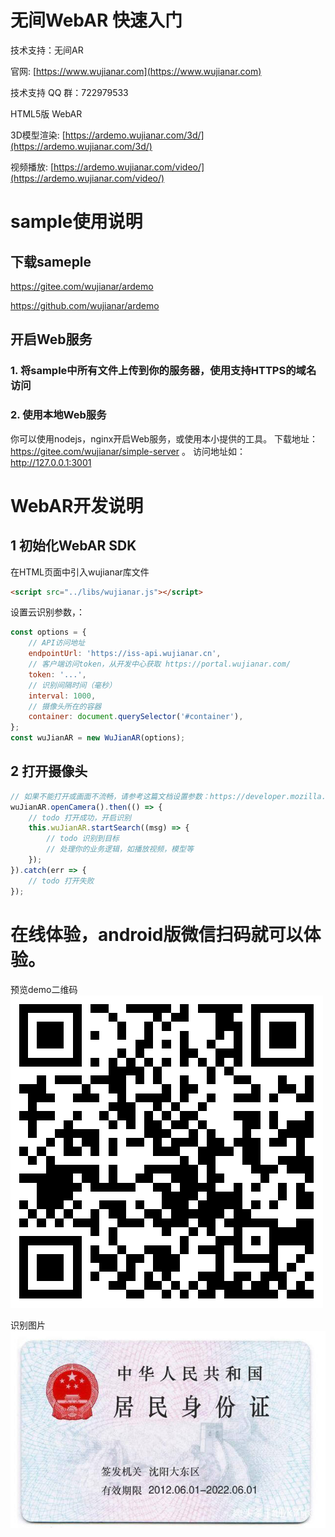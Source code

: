 # 无间WebAR 快速入门

技术支持：无间AR

官网: [https://www.wujianar.com](https://www.wujianar.com)

技术支持 QQ 群：722979533

HTML5版 WebAR

3D模型渲染: [https://ardemo.wujianar.com/3d/](https://ardemo.wujianar.com/3d/)

视频播放: [https://ardemo.wujianar.com/video/](https://ardemo.wujianar.com/video/)

# sample使用说明

## 下载sameple

https://gitee.com/wujianar/ardemo

https://github.com/wujianar/ardemo

## 开启Web服务

### 1. 将sample中所有文件上传到你的服务器，使用支持HTTPS的域名访问

### 2. 使用本地Web服务

你可以使用nodejs，nginx开启Web服务，或使用本小提供的工具。
下载地址：https://gitee.com/wujianar/simple-server 。
访问地址如：http://127.0.0.1:3001


# WebAR开发说明

            
## 1 初始化WebAR SDK

在HTML页面中引入wujianar库文件
```html
<script src="../libs/wujianar.js"></script>
```

设置云识别参数，：
```javascript
const options = {
    // API访问地址
    endpointUrl: 'https://iss-api.wujianar.cn',
    // 客户端访问token，从开发中心获取 https://portal.wujianar.com/
    token: '...',
    // 识别间隔时间（毫秒）
    interval: 1000,
    // 摄像头所在的容器
    container: document.querySelector('#container'),
};
const wuJianAR = new WuJianAR(options);
```

## 2 打开摄像头

```javascript
// 如果不能打开或画面不流畅，请参考这篇文档设置参数：https://developer.mozilla.org/en-US/docs/Web/API/MediaTrackConstraints
wuJianAR.openCamera().then(() => {
    // todo 打开成功，开启识别
    this.wuJianAR.startSearch((msg) => {
        // todo 识别到目标
        // 处理你的业务逻辑，如播放视频，模型等
    });
}).catch(err => {
    // todo 打开失败
});
```

# 在线体验，android版微信扫码就可以体验。

预览demo二维码
![image text](qrcode.png)

识别图片
![image text](marker.jpg)

